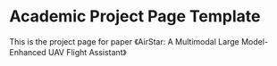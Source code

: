 # Academic Project Page Template
This is the project page for paper 《AirStar: A Multimodal Large Model-Enhanced UAV Flight
Assistant》